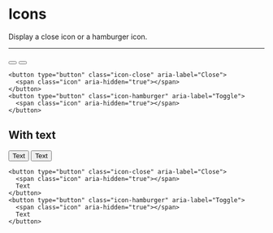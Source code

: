 # Icons

Display a close icon or a hamburger icon.

<hr />

<div class="float-left">
  <button type="button" class="icon-close" aria-label="Close">
    <span class="icon" aria-hidden="true"></span>
  </button>
  <button type="button" class="icon-hamburger" aria-label="Toggle">
    <span class="icon" aria-hidden="true"></span>
  </button>
</div>

```html!
<button type="button" class="icon-close" aria-label="Close">
  <span class="icon" aria-hidden="true"></span>
</button>
<button type="button" class="icon-hamburger" aria-label="Toggle">
  <span class="icon" aria-hidden="true"></span>
</button>
```

## With text

<div class="float-left">
  <button type="button" class="icon-close" aria-label="Close">
    <span class="icon" aria-hidden="true"></span>
    Text
  </button>
  <button type="button" class="icon-hamburger" aria-label="Toggle">
    <span class="icon" aria-hidden="true"></span>
    Text
  </button>
</div>

```html!
<button type="button" class="icon-close" aria-label="Close">
  <span class="icon" aria-hidden="true"></span>
  Text
</button>
<button type="button" class="icon-hamburger" aria-label="Toggle">
  <span class="icon" aria-hidden="true"></span>
  Text
</button>
```
